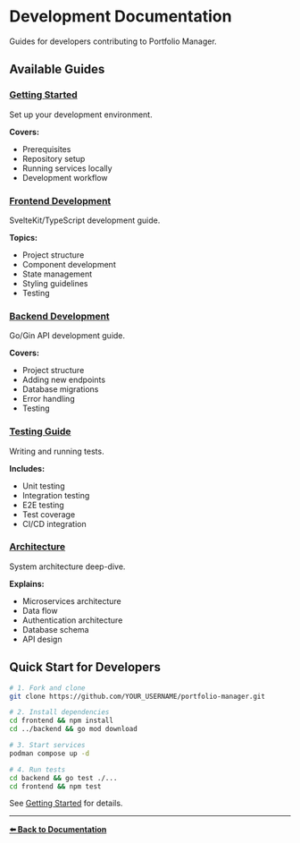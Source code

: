 # Development Documentation

Guides for developers contributing to Portfolio Manager.

## Available Guides

### [Getting Started](getting-started.md)
Set up your development environment.

**Covers:**
- Prerequisites
- Repository setup
- Running services locally
- Development workflow

### [Frontend Development](frontend.md)
SvelteKit/TypeScript development guide.

**Topics:**
- Project structure
- Component development
- State management
- Styling guidelines
- Testing

### [Backend Development](backend.md)
Go/Gin API development guide.

**Covers:**
- Project structure
- Adding new endpoints
- Database migrations
- Error handling
- Testing

### [Testing Guide](testing.md)
Writing and running tests.

**Includes:**
- Unit testing
- Integration testing
- E2E testing
- Test coverage
- CI/CD integration

### [Architecture](architecture.md)
System architecture deep-dive.

**Explains:**
- Microservices architecture
- Data flow
- Authentication architecture
- Database schema
- API design

## Quick Start for Developers

```bash
# 1. Fork and clone
git clone https://github.com/YOUR_USERNAME/portfolio-manager.git

# 2. Install dependencies
cd frontend && npm install
cd ../backend && go mod download

# 3. Start services
podman compose up -d

# 4. Run tests
cd backend && go test ./...
cd frontend && npm test
```

See [Getting Started](getting-started.md) for details.

---

**[⬅️ Back to Documentation](../README.md)**
